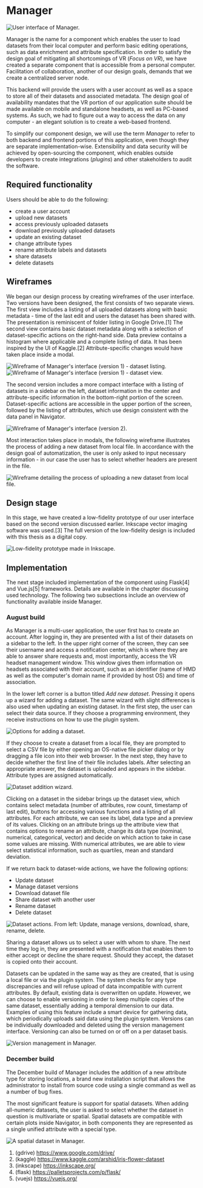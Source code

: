 # Manager

![User interface of Manager.](images/manager.png)

Manager is the name for a component which enables the user to load datasets from their local computer and perform basic editing operations, such as data enrichment and attribute specification. In order to satisfy the design goal of mitigating all shortcomings of VR (*Focus on VR*), we have created a separate component that is accessible from a personal computer. Facilitation of collaboration, another of our design goals, demands that we create a centralized server node. 

This backend will provide the users with a user account as well as a space to store all of their datasets and associated metadata. The design goal of availability mandates that the VR portion of our application suite should be made available on mobile and standalone headsets, as well as PC-based systems. As such, we had to figure out a way to access the data on any computer - an elegant solution is to create a web-based frontend.

To simplify our component design, we will use the term *Manager* to refer to both backend and frontend portions of this application, even though they are separate implementation-wise. Extensibility and data security will be achieved by open-sourcing the component, which enables outside developers to create integrations (*plugins*) and other stakeholders to audit the software.

## Required functionality

Users should be able to do the following:

- create a user account
- upload new datasets
- access previously uploaded datasets
- download previously uploaded datasets
- update an existing dataset
- change attribute types
- rename attribute labels and datasets
- share datasets
- delete datasets

## Wireframes

We began our design process by creating wireframes of the user interface. Two versions have been designed, the first consists of two separate views. The first view includes a listing of all uploaded datasets along with basic metadata - time of the last edit and users the dataset has been shared with. The presentation is reminiscent of folder listing in Google Drive.[1] The second view contains basic dataset metadata along with a selection of dataset-specific actions on the right-hand side. Data preview contains a histogram where applicable and a complete listing of data. It has been inspired by the UI of Kaggle.[2] Attribute-specific changes would have taken place inside a modal.

![Wireframe of Manager's interface (version 1) - dataset listing.](images/wireframe_dataset1_1.png)
![Wireframe of Manager's interface (version 1) - dataset view.](images/wireframe_dataset1_2.png)

The second version includes a more compact interface with a listing of datasets in a sidebar on the left, dataset information in the center and attribute-specific information in the bottom-right portion of the screen. Dataset-specific actions are accessible in the upper portion of the screen, followed by the listing of attributes, which use design consistent with the data panel in Navigator.

![Wireframe of Manager's interface (version 2).](images/wireframe_dataset2.png)

Most interaction takes place in modals, the following wireframe illustrates the process of adding a new dataset from local file. In accordance with the design goal of automatization, the user is only asked to input necessary information - in our case the user has to select whether headers are present in the file.

![Wireframe detailing the process of uploading a new dataset from local file.](images/wireframe_upload.png)

## Design stage

In this stage, we have created a low-fidelity prototype of our user interface based on the second version discussed earlier. Inkscape vector imaging software was used.[3] The full version of the low-fidelity design is included with this thesis as a digital copy.

![Low-fidelity prototype made in Inkscape.](images/manager_lofi.png)

## Implementation

The next stage included implementation of the component using Flask[4] and Vue.js[5] frameworks. Details are available in the chapter discussing used technology. The following two subsections include an overview of functionality available inside Manager.

### August build

As Manager is a multi-user application, the user first has to create an account. After logging in, they are presented with a list of their datasets on a sidebar to the left. In the upper right corner of the screen, they can see their username and access a notification center, which is where they are able to answer share requests and, most importantly, access the VR headset management window. This window gives them information on headsets associated with their account, such as an identifier (name of HMD as well as the computer's domain name if provided by host OS) and time of association.

In the lower left corner is a button titled *Add new dataset*. Pressing it opens up a wizard for adding a dataset. The same wizard with slight differences is also used when updating an existing dataset. In the first step, the user can select their data source. If they choose a programming environment, they receive instructions on how to use the plugin system.

![Options for adding a dataset.](images/manager_add.png)

If they choose to create a dataset from a local file, they are prompted to select a CSV file by either opening an OS-native file picker dialog or by dragging a file icon into their web browser. In the next step, they have to decide whether the first line of their file includes labels. After selecting an appropriate answer, the dataset is uploaded and appears in the sidebar. Attribute types are assigned automatically.

![Dataset addition wizard.](images/manager_labels.png)

Clicking on a dataset in the sidebar brings up the dataset view, which contains select metadata (number of attributes, row count, timestamp of last edit), buttons for accessing various functions and a listing of all attributes. For each attribute, we can see its label, data type and a preview of its values. Clicking on an attribute brings up the attribute view that contains options to rename an attribute, change its data type (nominal, numerical, categorical, vector) and decide on which action to take in case some values are missing. With numerical attributes, we are able to view select statistical information, such as quartiles, mean and standard deviation.

If we return back to dataset-wide actions, we have the following options:

- Update dataset
- Manage dataset versions
- Download dataset file
- Share dataset with another user
- Rename dataset
- Delete dataset

![Dataset actions. From left: Update, manage versions, download, share, rename, delete.](images/manager_actions.png)

Sharing a dataset allows us to select a user with whom to share. The next time they log in, they are presented with a notification that enables them to either accept or decline the share request. Should they accept, the dataset is copied onto their account.

Datasets can be updated in the same way as they are created, that is using a local file or via the plugin system. The system checks for any type discrepancies and will refuse upload of data incompatible with current attributes. By default, existing data is overwritten on update. However, we can choose to enable versioning in order to keep multiple copies of the same dataset, essentially adding a temporal dimension to our data. Examples of using this feature include a smart device for gathering data, which periodically uploads said data using the plugin system. Versions can be individually downloaded and deleted using the version management interface. Versioning can also be turned on or off on a per dataset basis.

![Version management in Manager.](images/manager_versions.png)

### December build

The December build of Manager includes the addition of a new attribute type for storing locations, a brand new installation script that allows the administrator to install from source code using a single command as well as a number of bug fixes.

The most significant feature is support for spatial datasets. When adding all-numeric datasets, the user is asked to select whether the dataset in question is multivariate or spatial. Spatial datasets are compatible with certain plots inside Navigator, in both components they are represented as a single unified attribute with a special type.

![A spatial dataset in Manager.](images/manager_matrix.png)

1. (gdrive) https://www.google.com/drive/
2. (kaggle) https://www.kaggle.com/arshid/iris-flower-dataset
3. (inkscape) https://inkscape.org/
4. (flask) https://palletsprojects.com/p/flask/
5. (vuejs) https://vuejs.org/
